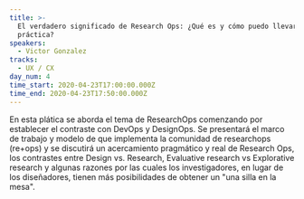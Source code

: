 ```yaml
---
title: >-
  El verdadero significado de Research Ops: ¿Qué es y cómo puedo llevarlo a la
  práctica?
speakers:
  - Victor Gonzalez
tracks:
  - UX / CX
day_num: 4
time_start: 2020-04-23T17:00:00.000Z
time_end: 2020-04-23T17:50:00.000Z
---
```

<!--StartFragment-->

En esta plática se aborda el tema de ResearchOps comenzando por establecer el contraste con DevOps y DesignOps. Se presentará el marco de trabajo y modelo de que implementa la comunidad de researchops (re+ops) y se discutirá un acercamiento pragmático y real de Research Ops, los contrastes entre Design vs. Research, Evaluative research vs Explorative research y algunas razones por las cuales los investigadores, en lugar de los diseñadores, tienen más posibilidades de obtener un "una silla en la mesa".

<!--EndFragment-->